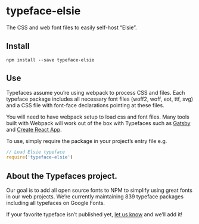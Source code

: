 
# typeface-elsie

The CSS and web font files to easily self-host “Elsie”.

## Install

`npm install --save typeface-elsie`

## Use

Typefaces assume you’re using webpack to process CSS and files. Each typeface
package includes all necessary font files (woff2, woff, eot, ttf, svg) and
a CSS file with font-face declarations pointing at these files.

You will need to have webpack setup to load css and font files. Many tools built
with Webpack will work out of the box with Typefaces such as [Gatsby](https://github.com/gatsbyjs/gatsby)
and [Create React App](https://github.com/facebookincubator/create-react-app).

To use, simply require the package in your project’s entry file e.g.

```javascript
// Load Elsie typeface
require('typeface-elsie')
```

## About the Typefaces project.

Our goal is to add all open source fonts to NPM to simplify using great fonts in
our web projects. We’re currently maintaining 839 typeface packages
including all typefaces on Google Fonts.

If your favorite typeface isn’t published yet, [let us know](https://github.com/KyleAMathews/typefaces)
and we’ll add it!
